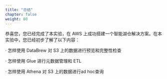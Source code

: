 ```yaml
---
title: "总结"
chapter: false
weight: 80
---
```


恭喜您，您已经完成了本实验，在 AWS 上成功搭建一个智能湖仓解决方案。在本实验中，您已经初步了解了以下内容：

·    怎样使用 DataBrew 对 S3 上的数据进行预览和完整性检查

·    怎样使用 Glue 进行元数据管理和 ETL

·    怎样使用 Athena 对 S3 上的数据进行ad hoc查询
